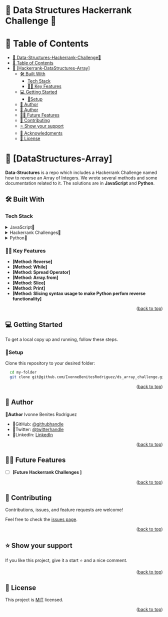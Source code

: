 # 🌷 Data Structures Hackerrank Challenge 🌷

# 📗 Table of Contents

- [🌷 Data-Structures-Hackerrank-Challenge🌷](#-Hackerrank-Challenge--)
- [📗 Table of Contents](#-table-of-contents)
- [📖 \[Hackerrank-DataStructures-Array\] ](#-dataStructures--Array)
  - [🛠 Built With ](#-built-with-)
    - [Tech Stack ](#tech-stack-)
    - [🌸🌷 Key Features ](#-key-features-)
  - [💻 Getting Started ](#-getting-started-)
    - [🌷Setup](#setup)
  - [🌷 Author ](#-author-)
  - [👥 Author ](#-author--1)
  - [🔭🌷 Future Features ](#-future-features-)
  - [🤝 Contributing ](#-contributing-)
  - [⭐️ Show your support ](#️-show-your-support-)
  - [🙏 Acknowledgments ](#-acknowledgments-)
  - [📝 License ](#-license-)

<!-- PROJECT DESCRIPTION -->

# 📖 [DataStructures-Array] <a name="about-project"></a>
**Data-Structures** is a repo which includes a Hackerrank Challenge named how to reverse an Array of Integers.
We wrote several methods and some documentation related to it.
The solutions are in **JavaScript** and **Python**.
<br/>

## 🛠 Built With <a name="built-with"></a>

### Tech Stack <a name="tech-stack"></a>

<details>
<summary>JavaScript🌷</summary>
  <ul>
    <li><a href="https://developer.mozilla.org/es/docs/Web/JavaScript">JavaScript🌷</a></li>
  </ul>
  </details>
  <details>
  <summary>Hackerrank Challenges🌷</summary>
  <ul>
    <li><a href="https://www.hackerrank.com/">Hackerrank Challenge🌷</a></li>
  </ul>
</details>
<details>
  <summary>Python🌷</summary>
  <ul>
    <li><a href="https://docs.python.org/3/">Python🌷</a></li>
  </ul>
</details>

### 🌸🌷 Key Features <a name="key-features"></a>
- **[Method: Reverse]**
- **[Method: While]**
- **[Method: Spread Operator]**
- **[Method: Array.from]**
- **[Method: Slice]**
- **[Method: Print]**
- **[Method: Slicing syntax usage to make Python perfom reverse functionality]**

<p align="right">(<a href="#readme-top">back to top</a>)</p>

## 💻 Getting Started <a name="getting-started"></a>

To get a local copy up and running, follow these steps.

### 🌷Setup

Clone this repository to your desired folder:


```sh
  cd my-folder
  git clone git@github.com/IvonneBenitesRodriguez/ds_array_challenge.git
```

<p align="right">(<a href="#readme-top">back to top</a>)</p>

## 🌷 Author <a name="author"></a>

🌸**Author** Ivonne Benites Rodriguez <br/>

- 🌷GitHub: [@githubhandle](https://github.com/IvonneBenitesRodriguez)
- 🌷Twitter: [@twitterhandle](https://twitter.com/IvonneBenitesR)
- 🌷LinkedIn: [LinkedIn](https://www.linkedin.com/in/ivonnebenites/)
  
<p align="right">(<a href="#readme-top">back to top</a>)</p>

## 🔭🌷 Future Features <a name="future-features"></a>

- [ ] **[Future Hackerrank Challenges ]**

<p align="right">(<a href="#readme-top">back to top</a>)</p>

## 🤝 Contributing <a name="contributing"></a>

Contributions, issues, and feature requests are welcome!

Feel free to check the [issues page](../../issues/).

<p align="right">(<a href="#readme-top">back to top</a>)</p>

## ⭐️ Show your support <a name="support"></a>

If you like this project, give it a start ⭐️ and a nice comment.

<p align="right">(<a href="#readme-top">back to top</a>)</p>

<!-- LICENSE -->

## 📝 License <a name="license"></a>

This project is [MIT](./LICENSE) licensed.

<p align="right">(<a href="#readme-top">back to top</a>)</p>

